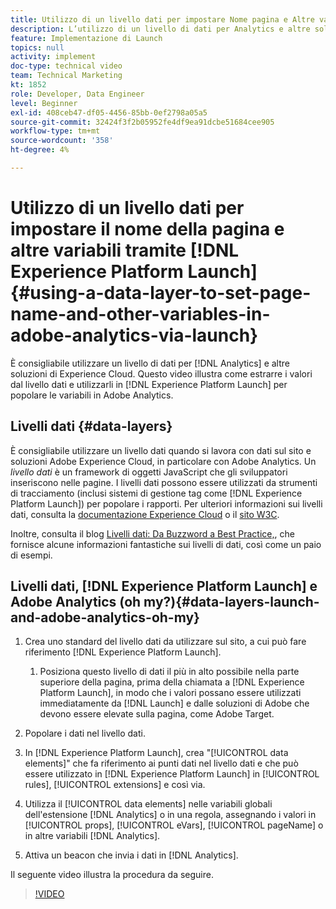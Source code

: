 ```yaml
---
title: Utilizzo di un livello dati per impostare Nome pagina e Altre variabili in Adobe Analytics tramite Launch
description: L’utilizzo di un livello di dati per Analytics e altre soluzioni di Experience Cloud è considerata una best practice. In questo video vedrai come estrarre i valori dal livello dati e utilizzarli in Launch per popolare le variabili in Adobe Analytics.
feature: Implementazione di Launch
topics: null
activity: implement
doc-type: technical video
team: Technical Marketing
kt: 1852
role: Developer, Data Engineer
level: Beginner
exl-id: 408ceb47-df05-4456-85bb-0ef2798a05a5
source-git-commit: 32424f3f2b05952fe4df9ea91dcbe51684cee905
workflow-type: tm+mt
source-wordcount: '358'
ht-degree: 4%

---
```


# Utilizzo di un livello dati per impostare il nome della pagina e altre variabili tramite [!DNL Experience Platform Launch] {#using-a-data-layer-to-set-page-name-and-other-variables-in-adobe-analytics-via-launch}

È consigliabile utilizzare un livello di dati per [!DNL Analytics] e altre soluzioni di Experience Cloud. Questo video illustra come estrarre i valori dal livello dati e utilizzarli in [!DNL Experience Platform Launch] per popolare le variabili in Adobe Analytics.

## Livelli dati {#data-layers}

È consigliabile utilizzare un livello dati quando si lavora con dati sul sito e soluzioni Adobe Experience Cloud, in particolare con Adobe Analytics. Un _livello dati_ è un framework di oggetti JavaScript che gli sviluppatori inseriscono nelle pagine. I livelli dati possono essere utilizzati da strumenti di tracciamento (inclusi sistemi di gestione tag come [!DNL Experience Platform Launch]) per popolare i rapporti. Per ulteriori informazioni sui livelli dati, consulta la [documentazione Experience Cloud](https://marketing.adobe.com/resources/help/en_US/sc/implement/ref-data-layer.html) o il [sito W3C](https://www.w3.org/).

Inoltre, consulta il blog [Livelli dati: Da Buzzword a Best Practice,](https://theblog.adobe.com/data-layers-buzzword-best-practice/), che fornisce alcune informazioni fantastiche sui livelli di dati, così come un paio di esempi.

## Livelli dati, [!DNL Experience Platform Launch] e Adobe Analytics (oh my?){#data-layers-launch-and-adobe-analytics-oh-my}

1. Crea uno standard del livello dati da utilizzare sul sito, a cui può fare riferimento [!DNL Experience Platform Launch].

   1. Posiziona questo livello di dati il più in alto possibile nella parte superiore della pagina, prima della chiamata a [!DNL Experience Platform Launch], in modo che i valori possano essere utilizzati immediatamente da [!DNL Launch] e dalle soluzioni di Adobe che devono essere elevate sulla pagina, come Adobe Target.

1. Popolare i dati nel livello dati.
1. In [!DNL Experience Platform Launch], crea &quot;[!UICONTROL data elements]&quot; che fa riferimento ai punti dati nel livello dati e che può essere utilizzato in [!DNL Experience Platform Launch] in [!UICONTROL rules], [!UICONTROL extensions] e così via.
1. Utilizza il [!UICONTROL data elements] nelle variabili globali dell&#39;estensione [!DNL Analytics] o in una regola, assegnando i valori in [!UICONTROL props], [!UICONTROL eVars], [!UICONTROL pageName] o in altre variabili [!DNL Analytics].
1. Attiva un beacon che invia i dati in [!DNL Analytics].

Il seguente video illustra la procedura da seguire.

>[!VIDEO](https://video.tv.adobe.com/v/25899/?quality=12)
